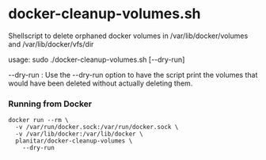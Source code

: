 docker-cleanup-volumes.sh
======================

Shellscript to delete orphaned docker volumes in /var/lib/docker/volumes and /var/lib/docker/vfs/dir

usage: sudo ./docker-cleanup-volumes.sh [--dry-run]

--dry-run : Use the --dry-run option to have the script print the volumes that would have been deleted without actually deleting them.

### Running from Docker
```
docker run --rm \
  -v /var/run/docker.sock:/var/run/docker.sock \
  -v /var/lib/docker:/var/lib/docker \
  planitar/docker-cleanup-volumes \
    --dry-run
```
